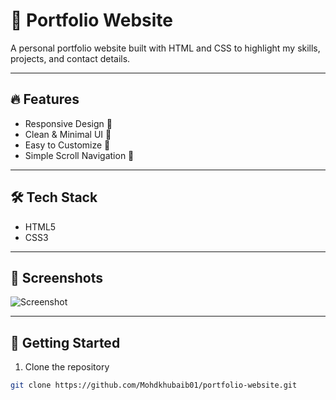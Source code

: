 # 💼 Portfolio Website

A personal portfolio website built with HTML and CSS to highlight my skills, projects, and contact details.

---

## 🔥 Features

- Responsive Design 📱  
- Clean & Minimal UI 🎨  
- Easy to Customize 🔧  
- Simple Scroll Navigation 🚀

---

## 🛠️ Tech Stack

- HTML5
- CSS3

---

## 📸 Screenshots

![Screenshot](blob:https://imgur.com/efd9960b-3f71-4eee-a418-ab58f3d3de75)

---

## 🚀 Getting Started

1. Clone the repository  
```bash
git clone https://github.com/Mohdkhubaib01/portfolio-website.git
